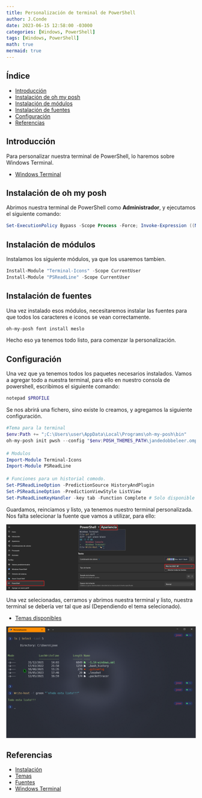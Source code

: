 ```yaml
---
title: Personalización de terminal de PowerShell 
author: J.Conde
date: 2023-06-15 12:58:00 -03000 
categories: [Windows, PowerShell]
tags: [Windows, PowerShell]
math: true
mermaid: true
---
```


## Índice
- [Introducción](#introducción)
- [Instalación de oh my posh](#instalación-de-oh-my-posh)
- [Instalación de módulos](#instalación-de-módulos)
- [Instalación de fuentes](#instalación-de-fuentes)
- [Configuración](#configuración)
- [Referencias](#referencias)



## Introducción 

Para personalizar nuestra terminal de PowerShell, lo haremos sobre Windows Terminal.

* [Windows Terminal](https://learn.microsoft.com/es-es/windows/terminal/install)

## Instalación de oh my posh

Abrimos nuestra terminal de PowerShell como **Administrador**, y ejecutamos el siguiente comando: 

```powershell
Set-ExecutionPolicy Bypass -Scope Process -Force; Invoke-Expression ((New-Object System.Net.WebClient).DownloadString('https://ohmyposh.dev/install.ps1'))
```

## Instalación de módulos

Instalamos los siguiente módulos, ya que los usaremos tambien. 

```powershell
Install-Module "Terminal-Icons" -Scope CurrentUser 
Install-Module "PSReadLine" -Scope CurrentUser
```

## Instalación de fuentes 

Una vez instalado esos módulos, necesitaremos instalar las fuentes para que todos los caracteres e iconos se vean correctamente. 

```powershell
oh-my-posh font install meslo
```

Hecho eso ya tenemos todo listo, para comenzar la personalización. 

## Configuración

Una vez que ya tenemos todos los paquetes necesarios instalados. Vamos a agregar todo a nuestra terminal, para ello en nuestro consola de powershell, escribimos el siguiente comando: 


```powershell
notepad $PROFILE
```

Se nos abrirá una fichero, sino existe lo creamos, y agregamos la siguiente configuración. 

```powershell
#Tema para la terminal 
$env:Path += ";C:\Users\user\AppData\Local\Programs\oh-my-posh\bin"
oh-my-posh init pwsh --config "$env:POSH_THEMES_PATH\jandedobbeleer.omp.json" | Invoke-Expression

# Modulos 
Import-Module Terminal-Icons
Import-Module PSReadLine

# Funciones para un historial comodo. 
Set-PSReadLineOption -PredictionSource HistoryAndPlugin
Set-PSReadLineOption -PredictionViewStyle ListView
Set-PsReadLineKeyHandler -key tab -Function Complete # Solo disponible en Pwsh 7.
```

Guardamos, reinciamos y listo, ya tenemos nuestro terminal personalizada. Nos falta selecionar la fuente que vamos a utilizar, para ello: 

![fuentes](/assets/img/post/powershell/fuentes.png)

Una vez selecionadas, cerramos y abrimos nuestra terminal y listo, nuestra terminal se debería ver tal que así (Dependiendo el tema selecionado). 

* [Temas disponibles](https://ohmyposh.dev/docs/themes)

![terminal](/assets/img/post/powershell/final.png)


## Referencias 

* [Instalación](https://ohmyposh.dev/docs/installation/windows)
* [Temas](https://ohmyposh.dev/docs/themes)
* [Fuentes](https://www.nerdfonts.com/)
* [Windows Terminal](https://learn.microsoft.com/es-es/windows/terminal/install)